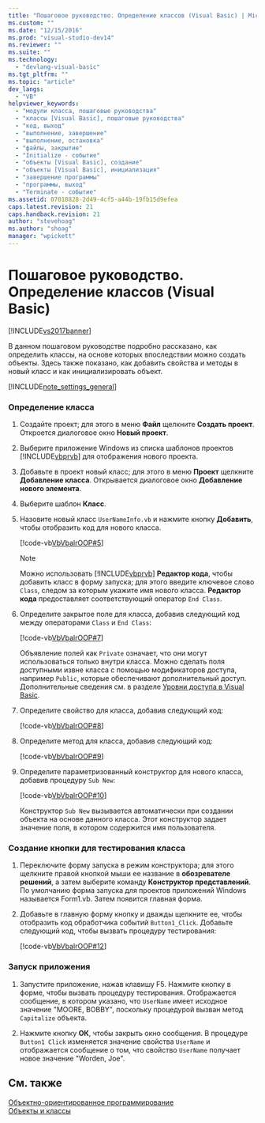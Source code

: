 ```yaml
---
title: "Пошаговое руководство. Определение классов (Visual Basic) | Microsoft Docs"
ms.custom: ""
ms.date: "12/15/2016"
ms.prod: "visual-studio-dev14"
ms.reviewer: ""
ms.suite: ""
ms.technology: 
  - "devlang-visual-basic"
ms.tgt_pltfrm: ""
ms.topic: "article"
dev_langs: 
  - "VB"
helpviewer_keywords: 
  - "модули класса, пошаговые руководства"
  - "классы [Visual Basic], пошаговые руководства"
  - "код, выход"
  - "выполнение, завершение"
  - "выполнение, остановка"
  - "файлы, закрытие"
  - "Initialize - событие"
  - "объекты [Visual Basic], создание"
  - "объекты [Visual Basic], инициализация"
  - "завершение программы"
  - "программы, выход"
  - "Terminate - событие"
ms.assetid: 07018828-2d49-4cf5-a44b-19fb15d9efea
caps.latest.revision: 21
caps.handback.revision: 21
author: "stevehoag"
ms.author: "shoag"
manager: "wpickett"
---
```

# Пошаговое руководство. Определение классов (Visual Basic)
[!INCLUDE[vs2017banner](../../../../csharp/includes/vs2017banner.md)]

В данном пошаговом руководстве подробно рассказано, как определить классы, на основе которых впоследствии можно создать объекты.  Здесь также показано, как добавить свойства и методы в новый класс и как инициализировать объект.  
  
 [!INCLUDE[note_settings_general](../../../../csharp/language-reference/compiler-messages/includes/note_settings_general_md.md)]  
  
### Определение класса  
  
1.  Создайте проект; для этого в меню **Файл** щелкните **Создать проект**.  Откроется диалоговое окно **Новый проект**.  
  
2.  Выберите приложение Windows из списка шаблонов проектов [!INCLUDE[vbprvb](../../../../csharp/programming-guide/concepts/linq/includes/vbprvb_md.md)] для отображения нового проекта.  
  
3.  Добавьте в проект новый класс; для этого в меню **Проект** щелкните **Добавление класса**.  Открывается диалоговое окно **Добавление нового элемента**.  
  
4.  Выберите шаблон **Класс**.  
  
5.  Назовите новый класс `UserNameInfo.vb` и нажмите кнопку **Добавить**, чтобы отобразить код для нового класса.  
  
     [!code-vb[VbVbalrOOP#5](../../../../visual-basic/misc/codesnippet/VisualBasic/walkthrough-defining-classes_1.vb)]  
  
    > [!NOTE]
    >  Можно использовать [!INCLUDE[vbprvb](../../../../csharp/programming-guide/concepts/linq/includes/vbprvb_md.md)] **Редактор кода**, чтобы добавить класс в форму запуска; для этого введите ключевое слово `Class`, следом за которым укажите имя нового класса.  **Редактор кода** предоставляет соответствующий оператор `End Class`.  
  
6.  Определите закрытое поле для класса, добавив следующий код между операторами `Class` и `End Class`:  
  
     [!code-vb[VbVbalrOOP#7](../../../../visual-basic/misc/codesnippet/VisualBasic/walkthrough-defining-classes_2.vb)]  
  
     Объявление полей как `Private` означает, что они могут использоваться только внутри класса.  Можно сделать поля доступными извне класса с помощью модификаторов доступа, например `Public`, которые обеспечивают дополнительный доступ.  Дополнительные сведения см. в разделе [Уровни доступа в Visual Basic](../../../../visual-basic/programming-guide/language-features/declared-elements/access-levels.md).  
  
7.  Определите свойство для класса, добавив следующий код:  
  
     [!code-vb[VbVbalrOOP#8](../../../../visual-basic/misc/codesnippet/VisualBasic/walkthrough-defining-classes_3.vb)]  
  
8.  Определите метод для класса, добавив следующий код:  
  
     [!code-vb[VbVbalrOOP#9](../../../../visual-basic/misc/codesnippet/VisualBasic/walkthrough-defining-classes_4.vb)]  
  
9. Определите параметризованный конструктор для нового класса, добавив процедуру `Sub New`:  
  
     [!code-vb[VbVbalrOOP#10](../../../../visual-basic/misc/codesnippet/VisualBasic/walkthrough-defining-classes_5.vb)]  
  
     Конструктор `Sub New` вызывается автоматически при создании объекта на основе данного класса.  Этот конструктор задает значение поля, в котором содержится имя пользователя.  
  
### Создание кнопки для тестирования класса  
  
1.  Переключите форму запуска в режим конструктора; для этого щелкните правой кнопкой мыши ее название в **обозревателе решений**, а затем выберите команду **Конструктор представлений**.  По умолчанию форма запуска для проектов приложений Windows называется Form1.vb.  Затем появится главная форма.  
  
2.  Добавьте в главную форму кнопку и дважды щелкните ее, чтобы отобразить код обработчика событий `Button1_Click`.  Добавьте следующий код, чтобы вызвать процедуру тестирования:  
  
     [!code-vb[VbVbalrOOP#12](../../../../visual-basic/misc/codesnippet/VisualBasic/walkthrough-defining-classes_6.vb)]  
  
### Запуск приложения  
  
1.  Запустите приложение, нажав клавишу F5.  Нажмите кнопку в форме, чтобы вызвать процедуру тестирования.  Отображается сообщение, в котором указано, что `UserName` имеет исходное значение "MOORE, BOBBY", поскольку процедурой вызван метод `Capitalize` объекта.  
  
2.  Нажмите кнопку **ОК**, чтобы закрыть окно сообщения.  В процедуре `Button1 Click` изменяется значение свойства `UserName` и отображается сообщение о том, что свойство `UserName` получает новое значение "Worden, Joe".  
  
## См. также  
 [Объектно\-ориентированное программирование](../Topic/Object-Oriented%20Programming%20\(C%23%20and%20Visual%20Basic\).md)   
 [Объекты и классы](../../../../visual-basic/programming-guide/language-features/objects-and-classes/index.md)